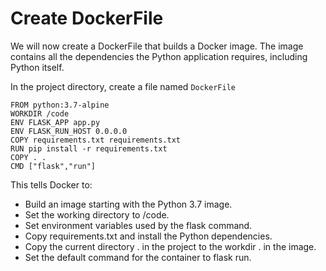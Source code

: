 # Create DockerFile
We will now create a DockerFile that builds a Docker image. The image contains all the dependencies the Python application requires, including Python itself.

In the project directory, create a file named `DockerFile`
```
FROM python:3.7-alpine
WORKDIR /code
ENV FLASK_APP app.py
ENV FLASK_RUN_HOST 0.0.0.0
COPY requirements.txt requirements.txt 
RUN pip install -r requirements.txt
COPY . .
CMD ["flask","run"]

```
This tells Docker to:

* Build an image starting with the Python 3.7 image.
* Set the working directory to /code.
* Set environment variables used by the flask command.
* Copy requirements.txt and install the Python dependencies.
* Copy the current directory . in the project to the workdir . in the image.
* Set the default command for the container to flask run.
